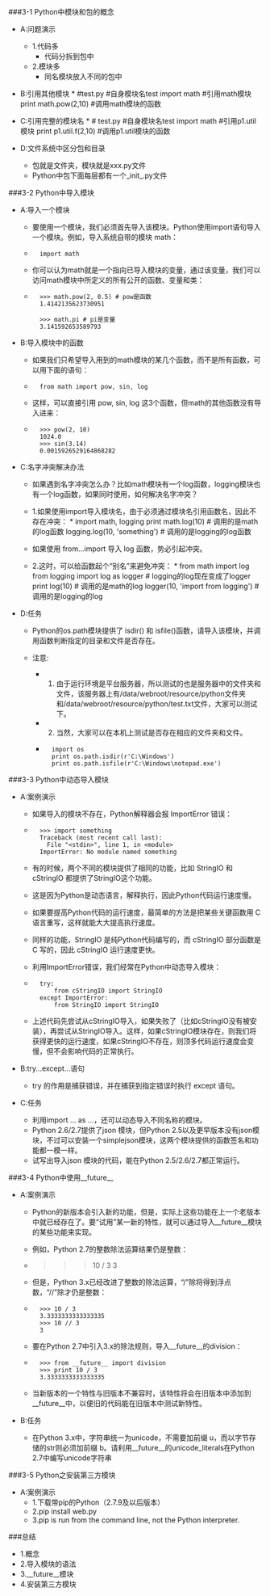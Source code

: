 ###3-1 Python中模块和包的概念
* A:问题演示
	* 1.代码多
		* 代码分拆到包中
	* 2.模块多
		* 同名模块放入不同的包中

* B:引用其他模块
	* 
			  #test.py				#自身模块名test
			  import math			#引用math模块
			  print math.pow(2,10)	#调用math模块的函数

* C:引用完整的模块名
	* 
			  # test.py				#自身模块名test
			  import math			#引用p1.util模块
			  print p1.util.f(2,10)	#调用p1.util模块的函数

* D:文件系统中区分包和目录
	* 包就是文件夹，模块就是xxx.py文件
	* Python中包下面每层都有一个_init_.py文件

###3-2 Python中导入模块
* A:导入一个模块
	* 要使用一个模块，我们必须首先导入该模块。Python使用import语句导入一个模块。例如，导入系统自带的模块 math：
	* 
			import math

	* 你可以认为math就是一个指向已导入模块的变量，通过该变量，我们可以访问math模块中所定义的所有公开的函数、变量和类：
	* 
			>>> math.pow(2, 0.5) # pow是函数
			1.4142135623730951
			
			>>> math.pi # pi是变量
			3.141592653589793

* B:导入模块中的函数
	* 如果我们只希望导入用到的math模块的某几个函数，而不是所有函数，可以用下面的语句：
	* 
			from math import pow, sin, log

	* 这样，可以直接引用 pow, sin, log 这3个函数，但math的其他函数没有导入进来：
	* 
			>>> pow(2, 10)
			1024.0
			>>> sin(3.14)
			0.0015926529164868282

* C:名字冲突解决办法
	* 如果遇到名字冲突怎么办？比如math模块有一个log函数，logging模块也有一个log函数，如果同时使用，如何解决名字冲突？

	* 1.如果使用import导入模块名，由于必须通过模块名引用函数名，因此不存在冲突：
		* 
				import math, logging
				print math.log(10)   # 调用的是math的log函数
				logging.log(10, 'something')   # 调用的是logging的log函数

	* 如果使用 from...import 导入 log 函数，势必引起冲突。
	* 2.这时，可以给函数起个“别名”来避免冲突：
		* 
				from math import log
				from logging import log as logger   # logging的log现在变成了logger
				print log(10)   # 调用的是math的log
				logger(10, 'import from logging')   # 调用的是logging的log

* D:任务
	* Python的os.path模块提供了 isdir() 和 isfile()函数，请导入该模块，并调用函数判断指定的目录和文件是否存在。

	* 注意: 
		* 1. 由于运行环境是平台服务器，所以测试的也是服务器中的文件夹和文件，该服务器上有/data/webroot/resource/python文件夹和/data/webroot/resource/python/test.txt文件，大家可以测试下。
		* 2. 当然，大家可以在本机上测试是否存在相应的文件夹和文件。
		* 
				import os
				print os.path.isdir(r'C:\Windows')
				print os.path.isfile(r'C:\Windows\notepad.exe')

###3-3 Python中动态导入模块
* A:案例演示
	* 如果导入的模块不存在，Python解释器会报 ImportError 错误：
	* 
			>>> import something
			Traceback (most recent call last):
			  File "<stdin>", line 1, in <module>
			ImportError: No module named something

	* 有的时候，两个不同的模块提供了相同的功能，比如 StringIO 和 cStringIO 都提供了StringIO这个功能。
	* 这是因为Python是动态语言，解释执行，因此Python代码运行速度慢。
	* 如果要提高Python代码的运行速度，最简单的方法是把某些关键函数用 C 语言重写，这样就能大大提高执行速度。
	* 同样的功能，StringIO 是纯Python代码编写的，而 cStringIO 部分函数是 C 写的，因此 cStringIO 运行速度更快。

	* 利用ImportError错误，我们经常在Python中动态导入模块：
	* 
			try:
			    from cStringIO import StringIO
			except ImportError:
			    from StringIO import StringIO

	* 上述代码先尝试从cStringIO导入，如果失败了（比如cStringIO没有被安装），再尝试从StringIO导入。这样，如果cStringIO模块存在，则我们将获得更快的运行速度，如果cStringIO不存在，则顶多代码运行速度会变慢，但不会影响代码的正常执行。

* B:try...except...语句
	* try 的作用是捕获错误，并在捕获到指定错误时执行 except 语句。

* C:任务
	* 利用import ... as ...，还可以动态导入不同名称的模块。
	* Python 2.6/2.7提供了json 模块，但Python 2.5以及更早版本没有json模块，不过可以安装一个simplejson模块，这两个模块提供的函数签名和功能都一模一样。
	* 试写出导入json 模块的代码，能在Python 2.5/2.6/2.7都正常运行。

###3-4 Python中使用__future__
* A:案例演示
	* Python的新版本会引入新的功能，但是，实际上这些功能在上一个老版本中就已经存在了。要“试用”某一新的特性，就可以通过导入__future__模块的某些功能来实现。

	* 例如，Python 2.7的整数除法运算结果仍是整数：
	* 
		>>> 10 / 3
		3

	* 但是，Python 3.x已经改进了整数的除法运算，“/”除将得到浮点数，“//”除才仍是整数：
	* 
			>>> 10 / 3
			3.3333333333333335
			>>> 10 // 3
			3

	* 要在Python 2.7中引入3.x的除法规则，导入__future__的division：
	* 
			>>> from __future__ import division
			>>> print 10 / 3
			3.3333333333333335

	* 当新版本的一个特性与旧版本不兼容时，该特性将会在旧版本中添加到__future__中，以便旧的代码能在旧版本中测试新特性。

* B:任务
	* 在Python 3.x中，字符串统一为unicode，不需要加前缀 u，而以字节存储的str则必须加前缀 b。请利用__future__的unicode_literals在Python 2.7中编写unicode字符串

###3-5 Python之安装第三方模块
* A:案例演示
	* 1.下载带pip的Python（2.7.9及以后版本）
	* 2.pip install web.py
	* 3.pip is run from the command line, not the Python interpreter.

###总结
* 1.概念
* 2.导入模块的语法
* 3.__future__模块
* 4.安装第三方模块